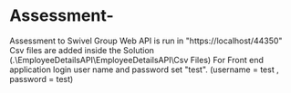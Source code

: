 # Assessment-
Assessment to Swivel Group
Web API is run in "https://localhost/44350"
Csv files are added inside the Solution (.\EmployeeDetailsAPI\EmployeeDetailsAPI\Csv Files)
For Front end application login user name and password set "test". (username = test , password = test)
